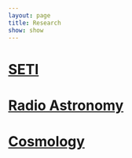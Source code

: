 ```yaml
---
layout: page
title: Research
show: show
---
```


# [SETI](/seti)
# [Radio Astronomy](/radio_astronomy)
# [Cosmology](/cosmology)